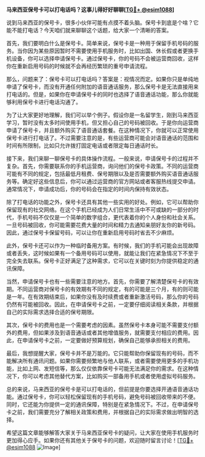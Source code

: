 **马来西亚保号卡可以打电话吗？这事儿得好好聊聊[[TG💪+ @esim1088](https://t.me/s/esim1088)]**

说到马来西亚的保号卡，很多小伙伴可能有点摸不着头脑。保号卡到底是个啥？它能不能打电话？今天咱们就来聊聊这个话题，给大家一个清晰的答案。

首先，我们要明白什么是保号卡。简单来说，保号卡是一种用于保留手机号码的服务。当你因为某些原因暂时不需要使用手机服务时，比如出国、休长假或者更换手机设备，你可以选择申请保号卡。通过保号卡，你的号码不会被运营商回收，这样你在重新启用号码的时候就不会再经历繁琐的重号申请流程。

那么，问题来了：保号卡可以打电话吗？答案是：视情况而定。如果你只是单纯地申请了保号卡，而没有开通任何附加的语音通话服务，那么保号卡是无法直接用来打电话的。但是，如果你在申请保号卡的同时也选择了语音通话功能，那么你就能够利用保号卡进行电话沟通了。

为了让大家更好地理解，我们可以举个例子。假设你是一名留学生，刚到马来西亚学习，暂时没有太多时间使用手机，但又担心自己的号码被回收。于是你向运营商申请了保号卡，并且额外购买了语音通话套餐。在这种情况下，你就可以正常使用保号卡进行打电话了。不过需要注意的是，有些运营商可能会对语音通话的范围和时间有所限制，比如只允许拨打固定电话或者限定每日通话时长。

接下来，我们来聊一聊保号卡的具体操作流程。一般来说，申请保号卡的过程并不复杂。首先，你需要联系你的手机运营商，询问他们的保号卡政策。不同的运营商可能有不同的规定，包括最低月租费、保号期限以及是否需要额外购买语音通话服务等。确定好这些信息后，你可以通过运营商的官方网站或者客服热线提交申请。通常情况下，申请成功后，你的号码会在指定的时间内保持有效状态。

除了打电话的功能之外，保号卡还具有其他一些实用的好处。例如，它可以帮助你保留现有的社交网络。在这个手机已经成为人们日常生活中不可或缺的一部分的时代，手机号码不仅仅是一个简单的数字组合，更代表着你的个人身份和社会关系。一旦号码被回收，你可能需要花费大量的时间和精力去通知亲朋好友你的新号码。因此，通过保号卡保留号码，可以让你在重新启用号码时省去不少麻烦。

此外，保号卡还可以作为一种临时备用方案。有时候，我们的手机可能会出现故障或者丢失，这时候如果有一个备用号码可以使用，就能让我们在紧急情况下不至于完全失去联系。保号卡正好满足了这种需求，它可以在关键时刻为你提供稳定的通讯保障。

当然，申请保号卡也有一些需要注意的地方。首先，你需要了解清楚保号卡的有效期。不同运营商对保号卡的有效期有不同的规定，有的可能是三个月，有的则可能是一年。在有效期结束后，如果你没有及时续费或者重新激活号码，那么你的号码仍然有可能被回收。因此，在申请保号卡之前，一定要仔细阅读相关条款，并根据自己的实际需求选择合适的保号期限。

其次，保号卡的费用也是一个需要考虑的因素。虽然保号卡本身可能不需要支付额外的费用，但如果涉及到语音通话或者其他增值服务，就需要支付相应的费用。因此，在申请保号卡之前，一定要做好预算规划，确保自己能够承担相关的费用。

最后，我想提醒大家，保号卡并不是万能的。它只能帮助你保留现有的号码，而不能解决所有通讯问题。如果你需要频繁地与他人联系，或者需要使用更多的手机功能，比如上网、发短信等，那么仅仅依靠保号卡可能无法满足你的需求。在这种情况下，你可以考虑其他替代方案，比如购买一部备用手机或者使用虚拟号码服务。

总的来说，马来西亚的保号卡是可以打电话的，但前提是你要选择开通语音通话功能。通过保号卡，你可以轻松保留现有的手机号码，避免号码被回收带来的不便。同时，它还能为你提供一定的通讯保障，特别是在紧急情况下。不过，在申请保号卡之前，我们需要充分了解相关政策和费用，并根据自己的实际需求做出明智的选择。

希望这篇文章能够解答大家关于马来西亚保号卡的疑问，让大家在使用手机服务时更加得心应手。如果你还有其他关于保号卡的问题，欢迎随时留言讨论！[[TG💪+ @esim1088](https://t.me/s/esim1088) ![Image](https://i.postimg.cc/4NQfJmqS/Snipaste-2025-05-13-00-14-12.png)]